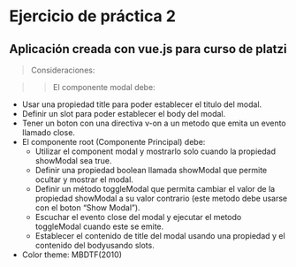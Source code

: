 # Ejercicio de práctica 2

## Aplicación creada con vue.js para curso de platzi

> Consideraciones:

> > El componente modal debe:

- Usar una propiedad title para poder establecer el titulo del modal.
- Definir un slot para poder establecer el body del modal.
- Tener un boton con una directiva v-on a un metodo que emita un evento llamado close.
- El componente root (Componente Principal) debe:
  - Utilizar el component modal y mostrarlo solo cuando la propiedad showModal sea true.
  - Definir una propiedad boolean llamada showModal que permite ocultar y mostrar el modal.
  - Definir un método toggleModal que permita cambiar el valor de la propiedad showModal a su valor contrario (este metodo debe usarse con el boton “Show Modal”).
  - Escuchar el evento close del modal y ejecutar el metodo toggleModal cuando este se emite.
  - Establecer el contenido de title del modal usando una propiedad y el contenido del bodyusando slots.
- Color theme: MBDTF(2010)
